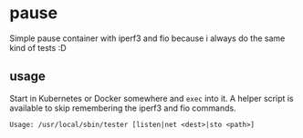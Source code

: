 pause
=====

Simple pause container with iperf3 and fio because i always do the same kind of tests :D

usage
-----

Start in Kubernetes or Docker somewhere and `exec` into it. A helper script is available to skip remembering the iperf3 and fio commands.

```
Usage: /usr/local/sbin/tester [listen|net <dest>|sto <path>]
```
